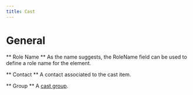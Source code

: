 ```yaml
---
title: Cast
---
```


# General

** Role Name ** As the name suggests, the RoleName field can be used to define a role name for the element.

** Contact ** A contact associated to the cast item.

** Group ** A [cast group](02_cast_groups.md).
